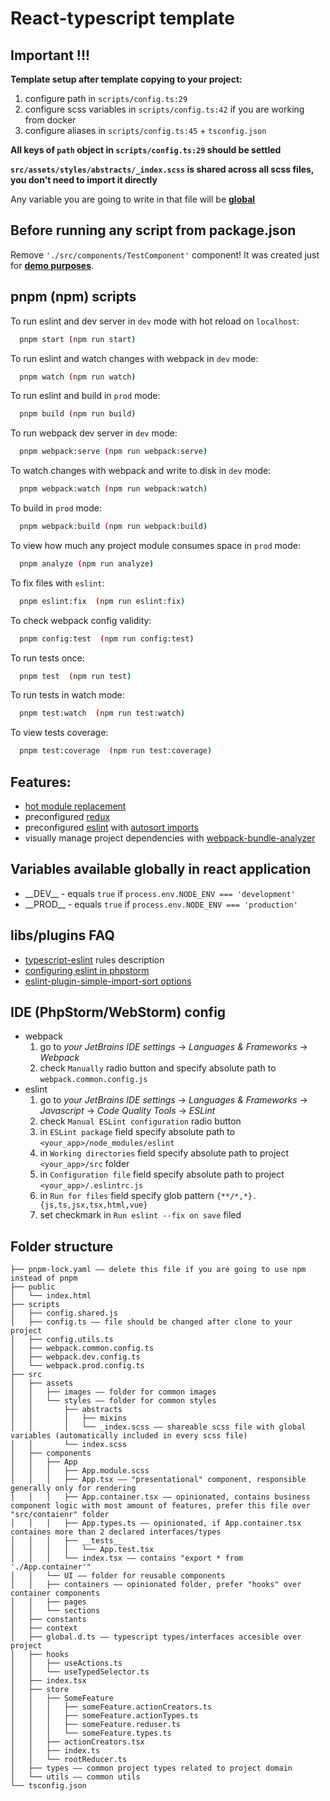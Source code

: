 # React-typescript template

## Important !!!
**Template setup after template copying to your project:**
1. configure path in `scripts/config.ts:29`
2. configure scss variables in `scripts/config.ts:42` if you are working from docker
2. configure aliases in `scripts/config.ts:45` + `tsconfig.json`

**All keys of `path` object in `scripts/config.ts:29` should be settled**

**`src/assets/styles/abstracts/_index.scss` is shared across all scss files, you don't need to import it directly**

Any variable you are going to write in that file will be **<ins>global</ins>**

## Before running any script from package.json
Remove `'./src/components/TestComponent'` component! It was created just for **<ins>demo purposes</ins>**.

## pnpm (npm) scripts

To run eslint and dev server in `dev` mode with hot reload on `localhost`:
```bash
  pnpm start (npm run start)
```

To run  eslint and watch changes with webpack in `dev` mode:
```bash
  pnpm watch (npm run watch)
```

To run eslint and build in `prod` mode:
```bash
  pnpm build (npm run build)
```

To run webpack dev server in `dev` mode:
```bash
  pnpm webpack:serve (npm run webpack:serve)
```

To watch changes with webpack and write to disk in `dev` mode:
```bash
  pnpm webpack:watch (npm run webpack:watch)
```

To build in `prod` mode:
```bash
  pnpm webpack:build (npm run webpack:build)
```

To view how much any project module consumes  space in `prod` mode:
```bash
  pnpm analyze (npm run analyze)
```

To fix files with `eslint`:
```bash
  pnpm eslint:fix  (npm run eslint:fix)
```

To check webpack config validity:
```bash
  pnpm config:test  (npm run config:test)
```

To run tests once:
```bash
  pnpm test  (npm run test)
```

To run tests in watch mode:
```bash
  pnpm test:watch  (npm run test:watch)
```

To view tests coverage:
```bash
  pnpm test:coverage  (npm run test:coverage)
```

## Features:
- [hot module replacement](https://github.com/pmmmwh/react-refresh-webpack-plugin)
- preconfigured [redux](https://redux.js.org/)
- preconfigured [eslint](https://eslint.org/) with [autosort imports](https://github.com/lydell/eslint-plugin-simple-import-sort/#custom-grouping)
- visually manage project dependencies with [webpack-bundle-analyzer](https://github.com/webpack-contrib/webpack-bundle-analyzer)

## Variables available globally in react application
- __DEV\_\_ - equals `true` if `process.env.NODE_ENV === 'development'`
- __PROD\_\_ - equals `true` if `process.env.NODE_ENV === 'production'`

## libs/plugins FAQ
- [typescript-eslint](https://github.com/typescript-eslint/typescript-eslint/tree/master/packages/eslint-plugin) rules description
- [configuring eslint in phpstorm](https://www.jetbrains.com/help/phpstorm/eslint.html#ws_js_eslint_manual_configuration)
- [eslint-plugin-simple-import-sort options](https://github.com/lydell/eslint-plugin-simple-import-sort/#custom-grouping)

## IDE (PhpStorm/WebStorm) config
- webpack
  1. go to *your JetBrains IDE settings* -> *Languages & Frameworks* -> *Webpack*<br />
  3. check `Manually` radio button and specify absolute path to `webpack.common.config.js`
- eslint
  1. go to *your JetBrains IDE settings* -> *Languages & Frameworks* -> *Javascript* -> *Code Quality Tools* -> *ESLint*<br />
  2. check `Manual ESLint configuration` radio button
  3. in `ESLint package` field specify absolute path to `<your_app>/node_modules/eslint`
  4. in `Working directories` field specify absolute path to project `<your_app>/src` folder
  5. in `Configuration file` field specify absolute path to project `<your_app>/.eslintrc.js`
  6. in `Run for files` field specify glob pattern `{**/*,*}.{js,ts,jsx,tsx,html,vue}`
  7. set checkmark in `Run eslint --fix on save` filed

## Folder structure
```
├── pnpm-lock.yaml —— delete this file if you are going to use npm instead of pnpm
├── public
│   └── index.html
├── scripts                                                                                                                                                                                                 
│   ├── config.shared.js                                                                                                                                                                                    
│   ├── config.ts —— file should be changed after clone to your project                                                                                                                                                                                           
│   ├── config.utils.ts                                                                                                                                                                                     
│   ├── webpack.common.config.ts                                                                                                                                                                            
│   ├── webpack.dev.config.ts
│   └── webpack.prod.config.ts
├── src
│   ├── assets
│   │   ├── images —— folder for common images
│   │   └── styles —— folder for common styles
│   │       ├── abstracts
│   │       │   ├── mixins
│   │       │   └── _index.scss —— shareable scss file with global variables (automatically included in every scss file)
│   │       └── index.scss
│   ├── components
│   │   ├── App
│   │   │   ├── App.module.scss
│   │   │   ├── App.tsx —— "presentational" component, responsible generally only for rendering
│   │   │   ├── App.container.tsx —— opinionated, contains business component logic with most amount of features, prefer this file over "src/contaienr" folder
│   │   │   ├── App.types.ts —— opinionated, if App.container.tsx containes more than 2 declared interfaces/types
│   │   │   ├── __tests__
│   │   │   │   └── App.test.tsx
│   │   │   └── index.tsx —— contains "export * from './App.container'"
│   │   └── UI —— folder for reusable components
│   │   ├── containers —— opinionated folder, prefer "hooks" over container components
│   │   ├── pages
│   │   └── sections
│   ├── constants
│   ├── context
│   ├── global.d.ts —— typescript types/interfaces accesible over project
│   ├── hooks
│   │   ├── useActions.ts
│   │   └── useTypedSelector.ts
│   ├── index.tsx
│   ├── store
│   │   ├── SomeFeature
│   │   │   ├── someFeature.actionCreators.ts
│   │   │   ├── someFeature.actionTypes.ts
│   │   │   ├── someFeature.reduser.ts
│   │   │   └── someFeature.types.ts
│   │   ├── actionCreators.tsx
│   │   ├── index.ts
│   │   └── rootReducer.ts
│   ├── types —— common project types related to project domain
│   └── utils —— common utils
└── tsconfig.json
```
